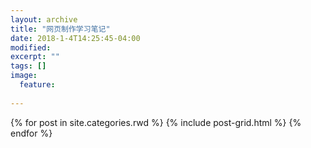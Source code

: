 ```yaml
---
layout: archive
title: "网页制作学习笔记"
date: 2018-1-4T14:25:45-04:00
modified:
excerpt: ""
tags: []
image: 
  feature:
 
---
```



<div class="tiles">
{% for post in site.categories.rwd %}
  {% include post-grid.html %}
{% endfor %}
</div><!-- /.tiles 把所有categories 有 rwd 的列出来-->